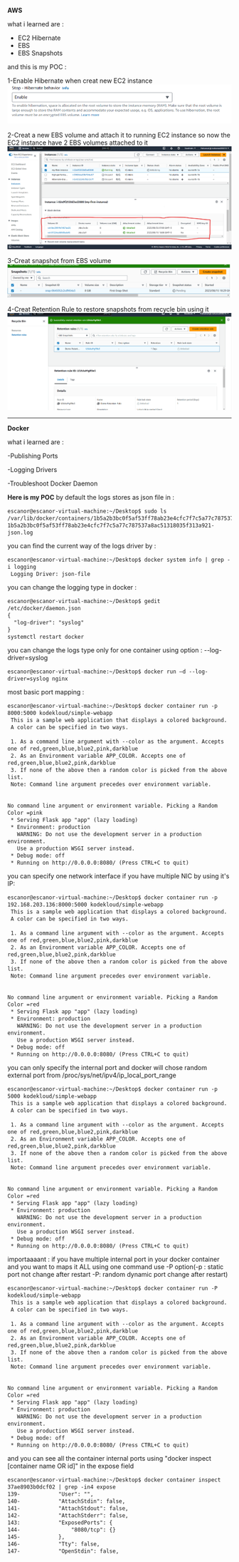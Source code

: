 **AWS**

what i learned are :
- EC2 Hibernate
- EBS
- EBS Snapshots

and this is my POC :



1-Enable Hibernate when creat new EC2 instance
![Creat Placement Group](https://github.com/mohannad200210/Sitech-Internship/blob/5cb2a5370745f5e549d505134a0583f1bba48f29/Daily-Updates%20/Photos/Enable%20hibernate.png)

2-Creat a new EBS volume and attach it to running EC2 instance so now the EC2 instance have 2 EBS volumes attached to it
![Creat Placement Group](https://github.com/mohannad200210/Sitech-Internship/blob/5cb2a5370745f5e549d505134a0583f1bba48f29/Daily-Updates%20/Photos/Creat%20a%20new%20EBS%20volume%20and%20attach%20to%20running%20EC2%20instance%20so%20now%20the%20EC2%20instance%20have%202%20EBS%20volumes%20attached%20to%20it.png)

3-Creat snapshot from EBS volume
![Creat Placement Group](https://github.com/mohannad200210/Sitech-Internship/blob/5cb2a5370745f5e549d505134a0583f1bba48f29/Daily-Updates%20/Photos/Creat%20snapshot%20from%20EBS%20volume.png)

4-Creat Retention Rule to restore snapshots from recycle bin using it
![Creat Placement Group](https://github.com/mohannad200210/Sitech-Internship/blob/5cb2a5370745f5e549d505134a0583f1bba48f29/Daily-Updates%20/Photos/Creat%20Retention%20Rule%20to%20restore%20snapshots%20from%20recycle%20bin%20using%20it.png)


*******

**Docker**

what i learned are :

-Publishing Ports  

-Logging Drivers

-Troubleshoot Docker Daemon 


**Here is my POC**
by default the logs stores as json file in : 
```
escanor@escanor-virtual-machine:~/Desktop$ sudo ls /var/lib/docker/containers/1b5a2b3bc0f5af53ff78ab23e4cfc7f7c5a77c787537a8ac51318035f313a921
1b5a2b3bc0f5af53ff78ab23e4cfc7f7c5a77c787537a8ac51318035f313a921-json.log
```
you can find  the current way of the logs driver by : 
```
escanor@escanor-virtual-machine:~/Desktop$ docker system info | grep -i logging
 Logging Driver: json-file
```
you can change the logging type in docker : 
```
escanor@escanor-virtual-machine:~/Desktop$ gedit /etc/docker/daemon.json
{
  "log-driver": "syslog"
}
systemctl restart docker
```
you can change the logs type only for one container using option : --log-driver=syslog
```
escanor@escanor-virtual-machine:~/Desktop$ docker run –d --log-driver=syslog nginx
```

most basic port mapping : 
```
escanor@escanor-virtual-machine:~/Desktop$ docker container run -p 8000:5000 kodekloud/simple-webapp
 This is a sample web application that displays a colored background. 
 A color can be specified in two ways. 

 1. As a command line argument with --color as the argument. Accepts one of red,green,blue,blue2,pink,darkblue 
 2. As an Environment variable APP_COLOR. Accepts one of red,green,blue,blue2,pink,darkblue 
 3. If none of the above then a random color is picked from the above list. 
 Note: Command line argument precedes over environment variable.


No command line argument or environment variable. Picking a Random Color =pink
 * Serving Flask app "app" (lazy loading)
 * Environment: production
   WARNING: Do not use the development server in a production environment.
   Use a production WSGI server instead.
 * Debug mode: off
 * Running on http://0.0.0.0:8080/ (Press CTRL+C to quit)

```
you can specify one network interface if you have multiple NIC by using it's IP:
```
escanor@escanor-virtual-machine:~/Desktop$ docker container run -p 192.168.203.136:8000:5000 kodekloud/simple-webapp
 This is a sample web application that displays a colored background. 
 A color can be specified in two ways. 

 1. As a command line argument with --color as the argument. Accepts one of red,green,blue,blue2,pink,darkblue 
 2. As an Environment variable APP_COLOR. Accepts one of red,green,blue,blue2,pink,darkblue 
 3. If none of the above then a random color is picked from the above list. 
 Note: Command line argument precedes over environment variable.


No command line argument or environment variable. Picking a Random Color =red
 * Serving Flask app "app" (lazy loading)
 * Environment: production
   WARNING: Do not use the development server in a production environment.
   Use a production WSGI server instead.
 * Debug mode: off
 * Running on http://0.0.0.0:8080/ (Press CTRL+C to quit)

```
you can only specify the internal port and docker will chose random external port from /proc/sys/net/ipv4/ip_local_port_range 
```
escanor@escanor-virtual-machine:~/Desktop$ docker container run -p 5000 kodekloud/simple-webapp
 This is a sample web application that displays a colored background. 
 A color can be specified in two ways. 

 1. As a command line argument with --color as the argument. Accepts one of red,green,blue,blue2,pink,darkblue 
 2. As an Environment variable APP_COLOR. Accepts one of red,green,blue,blue2,pink,darkblue 
 3. If none of the above then a random color is picked from the above list. 
 Note: Command line argument precedes over environment variable.


No command line argument or environment variable. Picking a Random Color =red
 * Serving Flask app "app" (lazy loading)
 * Environment: production
   WARNING: Do not use the development server in a production environment.
   Use a production WSGI server instead.
 * Debug mode: off
 * Running on http://0.0.0.0:8080/ (Press CTRL+C to quit)

```
importaaaant : if you have multiple internal port in your docker container and you want to maps it ALL using one command use -P option(-p : static port not change after restart -P: random dynamic port change after restart)
```
escanor@escanor-virtual-machine:~/Desktop$ docker container run -P kodekloud/simple-webapp
 This is a sample web application that displays a colored background. 
 A color can be specified in two ways. 

 1. As a command line argument with --color as the argument. Accepts one of red,green,blue,blue2,pink,darkblue 
 2. As an Environment variable APP_COLOR. Accepts one of red,green,blue,blue2,pink,darkblue 
 3. If none of the above then a random color is picked from the above list. 
 Note: Command line argument precedes over environment variable.


No command line argument or environment variable. Picking a Random Color =red
 * Serving Flask app "app" (lazy loading)
 * Environment: production
   WARNING: Do not use the development server in a production environment.
   Use a production WSGI server instead.
 * Debug mode: off
 * Running on http://0.0.0.0:8080/ (Press CTRL+C to quit)

```
and you can see all the container internal ports using "docker inspect [container name OR id]" in the expose field
```
escanor@escanor-virtual-machine:~/Desktop$ docker container inspect 37ae8903b0dcf02 | grep -in4 expose
139-            "User": "",
140-            "AttachStdin": false,
141-            "AttachStdout": false,
142-            "AttachStderr": false,
143:            "ExposedPorts": {
144-                "8080/tcp": {}
145-            },
146-            "Tty": false,
147-            "OpenStdin": false,

```

